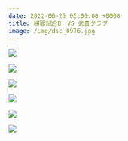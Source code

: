 ```yaml
---
date: 2022-06-25 05:06:00 +0000
title: 練習試合B　VS 武豊クラブ
image: /img/dsc_0976.jpg
---
```

![](/img/dsc_0769.jpg)

![](/img/dsc_0778.jpg)

![](/img/dsc_0785.jpg)

![](/img/dsc_0836.jpg)

![](/img/dsc_0868.jpg)

![](/img/dsc_0870.jpg)
